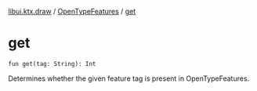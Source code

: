 [libui.ktx.draw](../index.md) / [OpenTypeFeatures](index.md) / [get](./get.md)

# get

`fun get(tag: String): Int`

Determines whether the given feature tag is present in OpenTypeFeatures.

